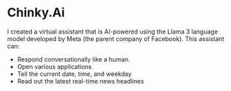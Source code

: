# Chinky.Ai
I created a virtual assistant that is AI-powered using the Llama 3 language model 
developed by Meta (the parent company of Facebook). This assistant can: 

- Respond conversationally like a human.
- Open various applications 
- Tell the current date, time, and weekday 
- Read out the latest real-time news headlines
